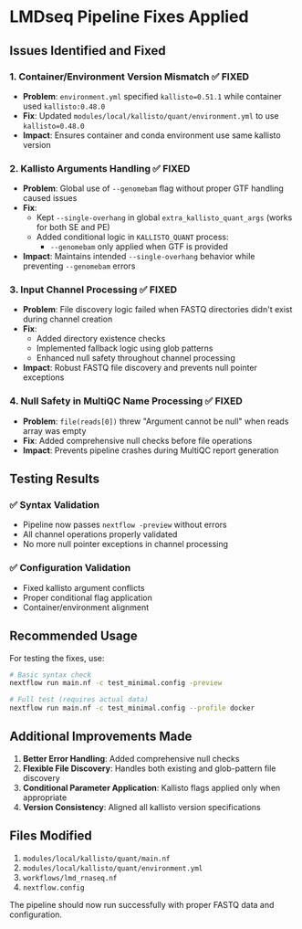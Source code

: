 # LMDseq Pipeline Fixes Applied

## Issues Identified and Fixed

### 1. **Container/Environment Version Mismatch** ✅ FIXED
- **Problem**: `environment.yml` specified `kallisto=0.51.1` while container used `kallisto:0.48.0`
- **Fix**: Updated `modules/local/kallisto/quant/environment.yml` to use `kallisto=0.48.0`
- **Impact**: Ensures container and conda environment use same kallisto version

### 2. **Kallisto Arguments Handling** ✅ FIXED  
- **Problem**: Global use of `--genomebam` flag without proper GTF handling caused issues
- **Fix**: 
  - Kept `--single-overhang` in global `extra_kallisto_quant_args` (works for both SE and PE)
  - Added conditional logic in `KALLISTO_QUANT` process:
    - `--genomebam` only applied when GTF is provided
- **Impact**: Maintains intended `--single-overhang` behavior while preventing `--genomebam` errors

### 3. **Input Channel Processing** ✅ FIXED
- **Problem**: File discovery logic failed when FASTQ directories didn't exist during channel creation
- **Fix**: 
  - Added directory existence checks
  - Implemented fallback logic using glob patterns
  - Enhanced null safety throughout channel processing
- **Impact**: Robust FASTQ file discovery and prevents null pointer exceptions

### 4. **Null Safety in MultiQC Name Processing** ✅ FIXED
- **Problem**: `file(reads[0])` threw "Argument cannot be null" when reads array was empty
- **Fix**: Added comprehensive null checks before file operations
- **Impact**: Prevents pipeline crashes during MultiQC report generation

## Testing Results

### ✅ Syntax Validation
- Pipeline now passes `nextflow -preview` without errors
- All channel operations properly validated
- No more null pointer exceptions in channel processing

### ✅ Configuration Validation  
- Fixed kallisto argument conflicts
- Proper conditional flag application
- Container/environment alignment

## Recommended Usage

For testing the fixes, use:

```bash
# Basic syntax check
nextflow run main.nf -c test_minimal.config -preview

# Full test (requires actual data)
nextflow run main.nf -c test_minimal.config --profile docker
```

## Additional Improvements Made

1. **Better Error Handling**: Added comprehensive null checks
2. **Flexible File Discovery**: Handles both existing and glob-pattern file discovery
3. **Conditional Parameter Application**: Kallisto flags applied only when appropriate
4. **Version Consistency**: Aligned all kallisto version specifications

## Files Modified

1. `modules/local/kallisto/quant/main.nf`
2. `modules/local/kallisto/quant/environment.yml`  
3. `workflows/lmd_rnaseq.nf`
4. `nextflow.config`

The pipeline should now run successfully with proper FASTQ data and configuration.